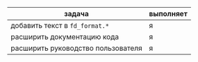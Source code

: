 задача                                 | выполняет
---------------------------------------|---------- 
добавить текст в `fd_format.*`         | я 
расширить документацию кода            | я
расширить руководство пользователя     | я
